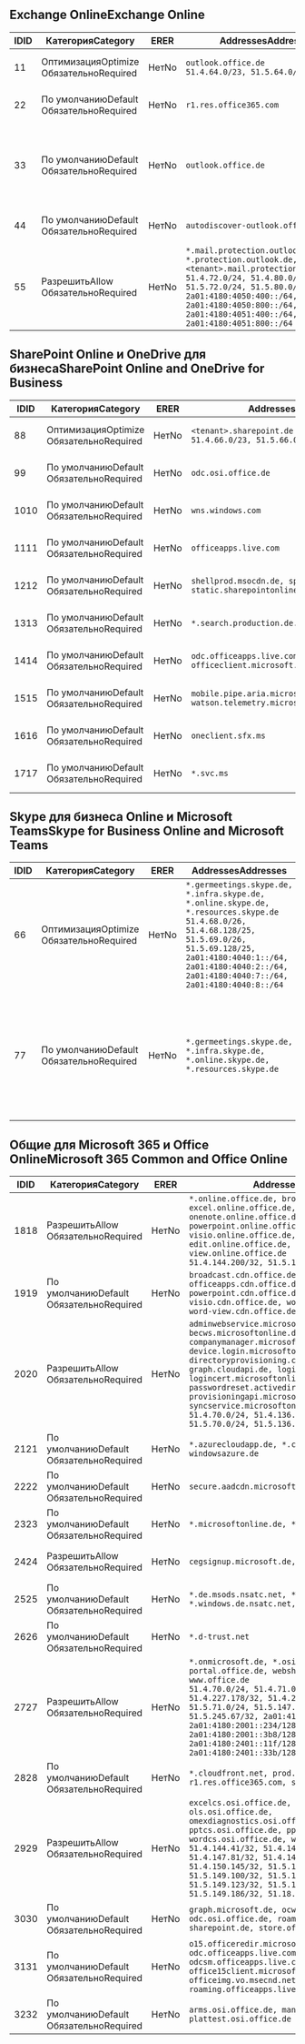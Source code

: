 <!--THIS FILE IS AUTOMATICALLY GENERATED. MANUAL CHANGES WILL BE OVERWRITTEN.-->
<!--Please contact the Office 365 Endpoints team with any questions.-->
<!--Germany endpoints version 2018102900-->
<!--File generated 2018-10-29 14:00:48.2245-->

## <a name="exchange-online"></a><span data-ttu-id="314d6-101">Exchange Online</span><span class="sxs-lookup"><span data-stu-id="314d6-101">Exchange Online</span></span>

<span data-ttu-id="314d6-102">ID</span><span class="sxs-lookup"><span data-stu-id="314d6-102">ID</span></span> | <span data-ttu-id="314d6-103">Категория</span><span class="sxs-lookup"><span data-stu-id="314d6-103">Category</span></span> | <span data-ttu-id="314d6-104">ER</span><span class="sxs-lookup"><span data-stu-id="314d6-104">ER</span></span> | <span data-ttu-id="314d6-105">Addresses</span><span class="sxs-lookup"><span data-stu-id="314d6-105">Addresses</span></span> | <span data-ttu-id="314d6-106">Порты</span><span class="sxs-lookup"><span data-stu-id="314d6-106">Ports</span></span>
-- | -------------------- | -- | ------------------------------------------------------------------------------------------------------------------------------------------------------------------------------------------------------------------------------------------------------------ | -------------------------------
<span data-ttu-id="314d6-107">1</span><span class="sxs-lookup"><span data-stu-id="314d6-107">1</span></span> | <span data-ttu-id="314d6-108">Оптимизация</span><span class="sxs-lookup"><span data-stu-id="314d6-108">Optimize</span></span><BR><span data-ttu-id="314d6-109">Обязательно</span><span class="sxs-lookup"><span data-stu-id="314d6-109">Required</span></span> | <span data-ttu-id="314d6-110">Нет</span><span class="sxs-lookup"><span data-stu-id="314d6-110">No</span></span> | `outlook.office.de`<BR>`51.4.64.0/23, 51.5.64.0/23` | <span data-ttu-id="314d6-111">**TCP:** 443, 80</span><span class="sxs-lookup"><span data-stu-id="314d6-111">**TCP:** 443, 80</span></span>
<span data-ttu-id="314d6-112">2</span><span class="sxs-lookup"><span data-stu-id="314d6-112">2</span></span> | <span data-ttu-id="314d6-113">По умолчанию</span><span class="sxs-lookup"><span data-stu-id="314d6-113">Default</span></span><BR><span data-ttu-id="314d6-114">Обязательно</span><span class="sxs-lookup"><span data-stu-id="314d6-114">Required</span></span> | <span data-ttu-id="314d6-115">Нет</span><span class="sxs-lookup"><span data-stu-id="314d6-115">No</span></span> | `r1.res.office365.com` | <span data-ttu-id="314d6-116">**TCP:** 443, 80</span><span class="sxs-lookup"><span data-stu-id="314d6-116">**TCP:** 443, 80</span></span>
<span data-ttu-id="314d6-117">3</span><span class="sxs-lookup"><span data-stu-id="314d6-117">3</span></span> | <span data-ttu-id="314d6-118">По умолчанию</span><span class="sxs-lookup"><span data-stu-id="314d6-118">Default</span></span><BR><span data-ttu-id="314d6-119">Обязательно</span><span class="sxs-lookup"><span data-stu-id="314d6-119">Required</span></span> | <span data-ttu-id="314d6-120">Нет</span><span class="sxs-lookup"><span data-stu-id="314d6-120">No</span></span> | `outlook.office.de` | <span data-ttu-id="314d6-121">**TCP:** 143, 25, 587, 993, 995</span><span class="sxs-lookup"><span data-stu-id="314d6-121">**TCP:** 143, 25, 587, 993, 995</span></span>
<span data-ttu-id="314d6-122">4</span><span class="sxs-lookup"><span data-stu-id="314d6-122">4</span></span> | <span data-ttu-id="314d6-123">По умолчанию</span><span class="sxs-lookup"><span data-stu-id="314d6-123">Default</span></span><BR><span data-ttu-id="314d6-124">Обязательно</span><span class="sxs-lookup"><span data-stu-id="314d6-124">Required</span></span> | <span data-ttu-id="314d6-125">Нет</span><span class="sxs-lookup"><span data-stu-id="314d6-125">No</span></span> | `autodiscover-outlook.office.de` | <span data-ttu-id="314d6-126">**TCP:** 443, 80</span><span class="sxs-lookup"><span data-stu-id="314d6-126">**TCP:** 443, 80</span></span>
<span data-ttu-id="314d6-127">5</span><span class="sxs-lookup"><span data-stu-id="314d6-127">5</span></span> | <span data-ttu-id="314d6-128">Разрешить</span><span class="sxs-lookup"><span data-stu-id="314d6-128">Allow</span></span><BR><span data-ttu-id="314d6-129">Обязательно</span><span class="sxs-lookup"><span data-stu-id="314d6-129">Required</span></span> | <span data-ttu-id="314d6-130">Нет</span><span class="sxs-lookup"><span data-stu-id="314d6-130">No</span></span> | `*.mail.protection.outlook.de, *.protection.outlook.de, <tenant>.mail.protection.outlook.de`<BR>`51.4.72.0/24, 51.4.80.0/27, 51.5.72.0/24, 51.5.80.0/27, 2a01:4180:4050:400::/64, 2a01:4180:4050:800::/64, 2a01:4180:4051:400::/64, 2a01:4180:4051:800::/64` | <span data-ttu-id="314d6-131">**TCP:** 25, 443</span><span class="sxs-lookup"><span data-stu-id="314d6-131">**TCP:** 25, 443</span></span>

## <a name="sharepoint-online-and-onedrive-for-business"></a><span data-ttu-id="314d6-132">SharePoint Online и OneDrive для бизнеса</span><span class="sxs-lookup"><span data-stu-id="314d6-132">SharePoint Online and OneDrive for Business</span></span>

<span data-ttu-id="314d6-133">ID</span><span class="sxs-lookup"><span data-stu-id="314d6-133">ID</span></span> | <span data-ttu-id="314d6-134">Категория</span><span class="sxs-lookup"><span data-stu-id="314d6-134">Category</span></span> | <span data-ttu-id="314d6-135">ER</span><span class="sxs-lookup"><span data-stu-id="314d6-135">ER</span></span> | <span data-ttu-id="314d6-136">Addresses</span><span class="sxs-lookup"><span data-stu-id="314d6-136">Addresses</span></span> | <span data-ttu-id="314d6-137">Порты</span><span class="sxs-lookup"><span data-stu-id="314d6-137">Ports</span></span>
-- | -------------------- | -- | ------------------------------------------------------------------------------ | ----------------
<span data-ttu-id="314d6-138">8</span><span class="sxs-lookup"><span data-stu-id="314d6-138">8</span></span> | <span data-ttu-id="314d6-139">Оптимизация</span><span class="sxs-lookup"><span data-stu-id="314d6-139">Optimize</span></span><BR><span data-ttu-id="314d6-140">Обязательно</span><span class="sxs-lookup"><span data-stu-id="314d6-140">Required</span></span> | <span data-ttu-id="314d6-141">Нет</span><span class="sxs-lookup"><span data-stu-id="314d6-141">No</span></span> | `<tenant>.sharepoint.de`<BR>`51.4.66.0/23, 51.5.66.0/23` | <span data-ttu-id="314d6-142">**TCP:** 443, 80</span><span class="sxs-lookup"><span data-stu-id="314d6-142">**TCP:** 443, 80</span></span>
<span data-ttu-id="314d6-143">9</span><span class="sxs-lookup"><span data-stu-id="314d6-143">9</span></span> | <span data-ttu-id="314d6-144">По умолчанию</span><span class="sxs-lookup"><span data-stu-id="314d6-144">Default</span></span><BR><span data-ttu-id="314d6-145">Обязательно</span><span class="sxs-lookup"><span data-stu-id="314d6-145">Required</span></span> | <span data-ttu-id="314d6-146">Нет</span><span class="sxs-lookup"><span data-stu-id="314d6-146">No</span></span> | `odc.osi.office.de` | <span data-ttu-id="314d6-147">**TCP:** 443, 80</span><span class="sxs-lookup"><span data-stu-id="314d6-147">**TCP:** 443, 80</span></span>
<span data-ttu-id="314d6-148">10</span><span class="sxs-lookup"><span data-stu-id="314d6-148">10</span></span> | <span data-ttu-id="314d6-149">По умолчанию</span><span class="sxs-lookup"><span data-stu-id="314d6-149">Default</span></span><BR><span data-ttu-id="314d6-150">Обязательно</span><span class="sxs-lookup"><span data-stu-id="314d6-150">Required</span></span> | <span data-ttu-id="314d6-151">Нет</span><span class="sxs-lookup"><span data-stu-id="314d6-151">No</span></span> | `wns.windows.com` | <span data-ttu-id="314d6-152">**TCP:** 443, 80</span><span class="sxs-lookup"><span data-stu-id="314d6-152">**TCP:** 443, 80</span></span>
<span data-ttu-id="314d6-153">11</span><span class="sxs-lookup"><span data-stu-id="314d6-153">11</span></span> | <span data-ttu-id="314d6-154">По умолчанию</span><span class="sxs-lookup"><span data-stu-id="314d6-154">Default</span></span><BR><span data-ttu-id="314d6-155">Обязательно</span><span class="sxs-lookup"><span data-stu-id="314d6-155">Required</span></span> | <span data-ttu-id="314d6-156">Нет</span><span class="sxs-lookup"><span data-stu-id="314d6-156">No</span></span> | `officeapps.live.com` | <span data-ttu-id="314d6-157">**TCP:** 443, 80</span><span class="sxs-lookup"><span data-stu-id="314d6-157">**TCP:** 443, 80</span></span>
<span data-ttu-id="314d6-158">12</span><span class="sxs-lookup"><span data-stu-id="314d6-158">12</span></span> | <span data-ttu-id="314d6-159">По умолчанию</span><span class="sxs-lookup"><span data-stu-id="314d6-159">Default</span></span><BR><span data-ttu-id="314d6-160">Обязательно</span><span class="sxs-lookup"><span data-stu-id="314d6-160">Required</span></span> | <span data-ttu-id="314d6-161">Нет</span><span class="sxs-lookup"><span data-stu-id="314d6-161">No</span></span> | `shellprod.msocdn.de, spoprod-a.akamaihd.net, static.sharepointonline.com` | <span data-ttu-id="314d6-162">**TCP:** 443, 80</span><span class="sxs-lookup"><span data-stu-id="314d6-162">**TCP:** 443, 80</span></span>
<span data-ttu-id="314d6-163">13</span><span class="sxs-lookup"><span data-stu-id="314d6-163">13</span></span> | <span data-ttu-id="314d6-164">По умолчанию</span><span class="sxs-lookup"><span data-stu-id="314d6-164">Default</span></span><BR><span data-ttu-id="314d6-165">Обязательно</span><span class="sxs-lookup"><span data-stu-id="314d6-165">Required</span></span> | <span data-ttu-id="314d6-166">Нет</span><span class="sxs-lookup"><span data-stu-id="314d6-166">No</span></span> | `*.search.production.de.azuretrafficmanager.de` | <span data-ttu-id="314d6-167">**TCP:** 443</span><span class="sxs-lookup"><span data-stu-id="314d6-167">**TCP:** 443</span></span>
<span data-ttu-id="314d6-168">14</span><span class="sxs-lookup"><span data-stu-id="314d6-168">14</span></span> | <span data-ttu-id="314d6-169">По умолчанию</span><span class="sxs-lookup"><span data-stu-id="314d6-169">Default</span></span><BR><span data-ttu-id="314d6-170">Обязательно</span><span class="sxs-lookup"><span data-stu-id="314d6-170">Required</span></span> | <span data-ttu-id="314d6-171">Нет</span><span class="sxs-lookup"><span data-stu-id="314d6-171">No</span></span> | `odc.officeapps.live.com, officeclient.microsoft.com` | <span data-ttu-id="314d6-172">**TCP:** 443, 80</span><span class="sxs-lookup"><span data-stu-id="314d6-172">**TCP:** 443, 80</span></span>
<span data-ttu-id="314d6-173">15</span><span class="sxs-lookup"><span data-stu-id="314d6-173">15</span></span> | <span data-ttu-id="314d6-174">По умолчанию</span><span class="sxs-lookup"><span data-stu-id="314d6-174">Default</span></span><BR><span data-ttu-id="314d6-175">Обязательно</span><span class="sxs-lookup"><span data-stu-id="314d6-175">Required</span></span> | <span data-ttu-id="314d6-176">Нет</span><span class="sxs-lookup"><span data-stu-id="314d6-176">No</span></span> | `mobile.pipe.aria.microsoft.com, ssw.live.com, watson.telemetry.microsoft.com` | <span data-ttu-id="314d6-177">**TCP:** 443, 80</span><span class="sxs-lookup"><span data-stu-id="314d6-177">**TCP:** 443, 80</span></span>
<span data-ttu-id="314d6-178">16</span><span class="sxs-lookup"><span data-stu-id="314d6-178">16</span></span> | <span data-ttu-id="314d6-179">По умолчанию</span><span class="sxs-lookup"><span data-stu-id="314d6-179">Default</span></span><BR><span data-ttu-id="314d6-180">Обязательно</span><span class="sxs-lookup"><span data-stu-id="314d6-180">Required</span></span> | <span data-ttu-id="314d6-181">Нет</span><span class="sxs-lookup"><span data-stu-id="314d6-181">No</span></span> | `oneclient.sfx.ms` | <span data-ttu-id="314d6-182">**TCP:** 443, 80</span><span class="sxs-lookup"><span data-stu-id="314d6-182">**TCP:** 443, 80</span></span>
<span data-ttu-id="314d6-183">17</span><span class="sxs-lookup"><span data-stu-id="314d6-183">17</span></span> | <span data-ttu-id="314d6-184">По умолчанию</span><span class="sxs-lookup"><span data-stu-id="314d6-184">Default</span></span><BR><span data-ttu-id="314d6-185">Обязательно</span><span class="sxs-lookup"><span data-stu-id="314d6-185">Required</span></span> | <span data-ttu-id="314d6-186">Нет</span><span class="sxs-lookup"><span data-stu-id="314d6-186">No</span></span> | `*.svc.ms` | <span data-ttu-id="314d6-187">**TCP:** 443, 80</span><span class="sxs-lookup"><span data-stu-id="314d6-187">**TCP:** 443, 80</span></span>

## <a name="skype-for-business-online-and-microsoft-teams"></a><span data-ttu-id="314d6-188">Skype для бизнеса Online и Microsoft Teams</span><span class="sxs-lookup"><span data-stu-id="314d6-188">Skype for Business Online and Microsoft Teams</span></span>

<span data-ttu-id="314d6-189">ID</span><span class="sxs-lookup"><span data-stu-id="314d6-189">ID</span></span> | <span data-ttu-id="314d6-190">Категория</span><span class="sxs-lookup"><span data-stu-id="314d6-190">Category</span></span> | <span data-ttu-id="314d6-191">ER</span><span class="sxs-lookup"><span data-stu-id="314d6-191">ER</span></span> | <span data-ttu-id="314d6-192">Addresses</span><span class="sxs-lookup"><span data-stu-id="314d6-192">Addresses</span></span> | <span data-ttu-id="314d6-193">Порты</span><span class="sxs-lookup"><span data-stu-id="314d6-193">Ports</span></span>
-- | -------------------- | -- | ----------------------------------------------------------------------------------------------------------------------------------------------------------------------------------------------------------------------------------------------- | --------------------------------------------------
<span data-ttu-id="314d6-194">6</span><span class="sxs-lookup"><span data-stu-id="314d6-194">6</span></span> | <span data-ttu-id="314d6-195">Оптимизация</span><span class="sxs-lookup"><span data-stu-id="314d6-195">Optimize</span></span><BR><span data-ttu-id="314d6-196">Обязательно</span><span class="sxs-lookup"><span data-stu-id="314d6-196">Required</span></span> | <span data-ttu-id="314d6-197">Нет</span><span class="sxs-lookup"><span data-stu-id="314d6-197">No</span></span> | `*.germeetings.skype.de, *.infra.skype.de, *.online.skype.de, *.resources.skype.de`<BR>`51.4.68.0/26, 51.4.68.128/25, 51.5.69.0/26, 51.5.69.128/25, 2a01:4180:4040:1::/64, 2a01:4180:4040:2::/64, 2a01:4180:4040:7::/64, 2a01:4180:4040:8::/64` | <span data-ttu-id="314d6-198">**TCP:** 443, 80</span><span class="sxs-lookup"><span data-stu-id="314d6-198">**TCP:** 443, 80</span></span><BR><span data-ttu-id="314d6-199">**UDP:** 3478</span><span class="sxs-lookup"><span data-stu-id="314d6-199">**UDP:** 3478</span></span>
<span data-ttu-id="314d6-200">7</span><span class="sxs-lookup"><span data-stu-id="314d6-200">7</span></span> | <span data-ttu-id="314d6-201">По умолчанию</span><span class="sxs-lookup"><span data-stu-id="314d6-201">Default</span></span><BR><span data-ttu-id="314d6-202">Обязательно</span><span class="sxs-lookup"><span data-stu-id="314d6-202">Required</span></span> | <span data-ttu-id="314d6-203">Нет</span><span class="sxs-lookup"><span data-stu-id="314d6-203">No</span></span> | `*.germeetings.skype.de, *.infra.skype.de, *.online.skype.de, *.resources.skype.de` | <span data-ttu-id="314d6-204">**TCP:** 5061, 50000–59999</span><span class="sxs-lookup"><span data-stu-id="314d6-204">**TCP:** 5061, 50000-59999</span></span><BR><span data-ttu-id="314d6-205">**UDP:** 50000–59999</span><span class="sxs-lookup"><span data-stu-id="314d6-205">**UDP:** 50000-59999</span></span>

## <a name="microsoft-365-common-and-office-online"></a><span data-ttu-id="314d6-206">Общие для Microsoft 365 и Office Online</span><span class="sxs-lookup"><span data-stu-id="314d6-206">Microsoft 365 Common and Office Online</span></span>

<span data-ttu-id="314d6-207">ID</span><span class="sxs-lookup"><span data-stu-id="314d6-207">ID</span></span> | <span data-ttu-id="314d6-208">Категория</span><span class="sxs-lookup"><span data-stu-id="314d6-208">Category</span></span> | <span data-ttu-id="314d6-209">ER</span><span class="sxs-lookup"><span data-stu-id="314d6-209">ER</span></span> | <span data-ttu-id="314d6-210">Addresses</span><span class="sxs-lookup"><span data-stu-id="314d6-210">Addresses</span></span> | <span data-ttu-id="314d6-211">Порты</span><span class="sxs-lookup"><span data-stu-id="314d6-211">Ports</span></span>
-- | ------------------- | -- | ---------------------------------------------------------------------------------------------------------------------------------------------------------------------------------------------------------------------------------------------------------------------------------------------------------------------------------------------------------------------------------------------------------------------------------------------------------------------------------- | ----------------
<span data-ttu-id="314d6-212">18</span><span class="sxs-lookup"><span data-stu-id="314d6-212">18</span></span> | <span data-ttu-id="314d6-213">Разрешить</span><span class="sxs-lookup"><span data-stu-id="314d6-213">Allow</span></span><BR><span data-ttu-id="314d6-214">Обязательно</span><span class="sxs-lookup"><span data-stu-id="314d6-214">Required</span></span> | <span data-ttu-id="314d6-215">Нет</span><span class="sxs-lookup"><span data-stu-id="314d6-215">No</span></span> | `*.online.office.de, broadcast.online.office.de, excel.online.office.de, onenote.online.office.de, powerpoint.online.office.de, visio.online.office.de, word-edit.online.office.de, word-view.online.office.de`<BR>`51.4.144.200/32, 51.5.149.3/32, 51.18.16.0/23` | <span data-ttu-id="314d6-216">**TCP:** 443</span><span class="sxs-lookup"><span data-stu-id="314d6-216">**TCP:** 443</span></span>
<span data-ttu-id="314d6-217">19</span><span class="sxs-lookup"><span data-stu-id="314d6-217">19</span></span> | <span data-ttu-id="314d6-218">По умолчанию</span><span class="sxs-lookup"><span data-stu-id="314d6-218">Default</span></span><BR><span data-ttu-id="314d6-219">Обязательно</span><span class="sxs-lookup"><span data-stu-id="314d6-219">Required</span></span> | <span data-ttu-id="314d6-220">Нет</span><span class="sxs-lookup"><span data-stu-id="314d6-220">No</span></span> | `broadcast.cdn.office.de, excel.cdn.office.de, officeapps.cdn.office.de, onenote.cdn.office.de, powerpoint.cdn.office.de, view.cdn.office.de, visio.cdn.office.de, word-edit.cdn.office.de, word-view.cdn.office.de` | <span data-ttu-id="314d6-221">**TCP:** 443</span><span class="sxs-lookup"><span data-stu-id="314d6-221">**TCP:** 443</span></span>
<span data-ttu-id="314d6-222">20</span><span class="sxs-lookup"><span data-stu-id="314d6-222">20</span></span> | <span data-ttu-id="314d6-223">Разрешить</span><span class="sxs-lookup"><span data-stu-id="314d6-223">Allow</span></span><BR><span data-ttu-id="314d6-224">Обязательно</span><span class="sxs-lookup"><span data-stu-id="314d6-224">Required</span></span> | <span data-ttu-id="314d6-225">Нет</span><span class="sxs-lookup"><span data-stu-id="314d6-225">No</span></span> | `adminwebservice.microsoftonline.de, becws.microsoftonline.de, companymanager.microsoftonline.de, device.login.microsoftonline.de, directoryprovisioning.cloudapi.de, graph.cloudapi.de, login.microsoftonline.de, logincert.microsoftonline.de, pas.cloudapi.de, passwordreset.activedirectory.microsoftazure.de, provisioningapi.microsoftonline.de, syncservice.microsoftonline.de`<BR>`51.4.70.0/24, 51.4.136.0/24, 51.4.144.0/24, 51.5.70.0/24, 51.5.136.0/24, 51.5.144.0/24` | <span data-ttu-id="314d6-226">**TCP:** 443, 80</span><span class="sxs-lookup"><span data-stu-id="314d6-226">**TCP:** 443, 80</span></span>
<span data-ttu-id="314d6-227">21</span><span class="sxs-lookup"><span data-stu-id="314d6-227">21</span></span> | <span data-ttu-id="314d6-228">По умолчанию</span><span class="sxs-lookup"><span data-stu-id="314d6-228">Default</span></span><BR><span data-ttu-id="314d6-229">Обязательно</span><span class="sxs-lookup"><span data-stu-id="314d6-229">Required</span></span> | <span data-ttu-id="314d6-230">Нет</span><span class="sxs-lookup"><span data-stu-id="314d6-230">No</span></span> | `*.azurecloudapp.de, *.cloudapi.de, *.windows.de, windowsazure.de` | <span data-ttu-id="314d6-231">**TCP:** 443, 80</span><span class="sxs-lookup"><span data-stu-id="314d6-231">**TCP:** 443, 80</span></span>
<span data-ttu-id="314d6-232">22</span><span class="sxs-lookup"><span data-stu-id="314d6-232">22</span></span> | <span data-ttu-id="314d6-233">По умолчанию</span><span class="sxs-lookup"><span data-stu-id="314d6-233">Default</span></span><BR><span data-ttu-id="314d6-234">Обязательно</span><span class="sxs-lookup"><span data-stu-id="314d6-234">Required</span></span> | <span data-ttu-id="314d6-235">Нет</span><span class="sxs-lookup"><span data-stu-id="314d6-235">No</span></span> | `secure.aadcdn.microsoftonline-p.com` | <span data-ttu-id="314d6-236">**TCP:** 443, 80</span><span class="sxs-lookup"><span data-stu-id="314d6-236">**TCP:** 443, 80</span></span>
<span data-ttu-id="314d6-237">23</span><span class="sxs-lookup"><span data-stu-id="314d6-237">23</span></span> | <span data-ttu-id="314d6-238">По умолчанию</span><span class="sxs-lookup"><span data-stu-id="314d6-238">Default</span></span><BR><span data-ttu-id="314d6-239">Обязательно</span><span class="sxs-lookup"><span data-stu-id="314d6-239">Required</span></span> | <span data-ttu-id="314d6-240">Нет</span><span class="sxs-lookup"><span data-stu-id="314d6-240">No</span></span> | `*.microsoftonline.de, *.windows.net` | <span data-ttu-id="314d6-241">**TCP:** 443, 80</span><span class="sxs-lookup"><span data-stu-id="314d6-241">**TCP:** 443, 80</span></span>
<span data-ttu-id="314d6-242">24</span><span class="sxs-lookup"><span data-stu-id="314d6-242">24</span></span> | <span data-ttu-id="314d6-243">Разрешить</span><span class="sxs-lookup"><span data-stu-id="314d6-243">Allow</span></span><BR><span data-ttu-id="314d6-244">Обязательно</span><span class="sxs-lookup"><span data-stu-id="314d6-244">Required</span></span> | <span data-ttu-id="314d6-245">Нет</span><span class="sxs-lookup"><span data-stu-id="314d6-245">No</span></span> | `cegsignup.microsoft.de, negsignup.microsoft.de` | <span data-ttu-id="314d6-246">**TCP:** 443, 80</span><span class="sxs-lookup"><span data-stu-id="314d6-246">**TCP:** 443, 80</span></span>
<span data-ttu-id="314d6-247">25</span><span class="sxs-lookup"><span data-stu-id="314d6-247">25</span></span> | <span data-ttu-id="314d6-248">По умолчанию</span><span class="sxs-lookup"><span data-stu-id="314d6-248">Default</span></span><BR><span data-ttu-id="314d6-249">Обязательно</span><span class="sxs-lookup"><span data-stu-id="314d6-249">Required</span></span> | <span data-ttu-id="314d6-250">Нет</span><span class="sxs-lookup"><span data-stu-id="314d6-250">No</span></span> | `*.de.msods.nsatc.net, *.office.de.akadns.net, *.windows.de.nsatc.net, officehome.msocdn.de` | <span data-ttu-id="314d6-251">**TCP:** 443, 80</span><span class="sxs-lookup"><span data-stu-id="314d6-251">**TCP:** 443, 80</span></span>
<span data-ttu-id="314d6-252">26</span><span class="sxs-lookup"><span data-stu-id="314d6-252">26</span></span> | <span data-ttu-id="314d6-253">По умолчанию</span><span class="sxs-lookup"><span data-stu-id="314d6-253">Default</span></span><BR><span data-ttu-id="314d6-254">Обязательно</span><span class="sxs-lookup"><span data-stu-id="314d6-254">Required</span></span> | <span data-ttu-id="314d6-255">Нет</span><span class="sxs-lookup"><span data-stu-id="314d6-255">No</span></span> | `*.d-trust.net` | <span data-ttu-id="314d6-256">**TCP:** 443, 80</span><span class="sxs-lookup"><span data-stu-id="314d6-256">**TCP:** 443, 80</span></span>
<span data-ttu-id="314d6-257">27</span><span class="sxs-lookup"><span data-stu-id="314d6-257">27</span></span> | <span data-ttu-id="314d6-258">Разрешить</span><span class="sxs-lookup"><span data-stu-id="314d6-258">Allow</span></span><BR><span data-ttu-id="314d6-259">Обязательно</span><span class="sxs-lookup"><span data-stu-id="314d6-259">Required</span></span> | <span data-ttu-id="314d6-260">Нет</span><span class="sxs-lookup"><span data-stu-id="314d6-260">No</span></span> | `*.onmicrosoft.de, *.osi.office.de, office.de, portal.office.de, webshell.suite.office.de, www.office.de`<BR>`51.4.70.0/24, 51.4.71.0/24, 51.4.226.115/32, 51.4.227.178/32, 51.4.230.178/32, 51.5.70.0/24, 51.5.71.0/24, 51.5.147.48/32, 51.5.242.163/32, 51.5.245.67/32, 2a01:4180:2001::92/128, 2a01:4180:2001::234/128, 2a01:4180:2001::3b8/128, 2a01:4180:2401::11f/128, 2a01:4180:2401::33b/128, 2a01:4180:2401::55b/128` | <span data-ttu-id="314d6-261">**TCP:** 443, 80</span><span class="sxs-lookup"><span data-stu-id="314d6-261">**TCP:** 443, 80</span></span>
<span data-ttu-id="314d6-262">28</span><span class="sxs-lookup"><span data-stu-id="314d6-262">28</span></span> | <span data-ttu-id="314d6-263">По умолчанию</span><span class="sxs-lookup"><span data-stu-id="314d6-263">Default</span></span><BR><span data-ttu-id="314d6-264">Обязательно</span><span class="sxs-lookup"><span data-stu-id="314d6-264">Required</span></span> | <span data-ttu-id="314d6-265">Нет</span><span class="sxs-lookup"><span data-stu-id="314d6-265">No</span></span> | `*.cloudfront.net, prod.msocdn.de, r1.res.office365.com, shellprod.msocdn.de` | <span data-ttu-id="314d6-266">**TCP:** 443, 80</span><span class="sxs-lookup"><span data-stu-id="314d6-266">**TCP:** 443, 80</span></span>
<span data-ttu-id="314d6-267">29</span><span class="sxs-lookup"><span data-stu-id="314d6-267">29</span></span> | <span data-ttu-id="314d6-268">Разрешить</span><span class="sxs-lookup"><span data-stu-id="314d6-268">Allow</span></span><BR><span data-ttu-id="314d6-269">Обязательно</span><span class="sxs-lookup"><span data-stu-id="314d6-269">Required</span></span> | <span data-ttu-id="314d6-270">Нет</span><span class="sxs-lookup"><span data-stu-id="314d6-270">No</span></span> | `excelcs.osi.office.de, excelps.osi.office.de, ols.osi.office.de, omexdiagnostics.osi.office.de, pptcs.osi.office.de, pptps.osi.office.de, wordcs.osi.office.de, wordps.osi.office.de`<BR>`51.4.144.41/32, 51.4.144.174/32, 51.4.145.38/32, 51.4.147.81/32, 51.4.147.233/32, 51.4.148.12/32, 51.4.150.145/32, 51.5.147.242/32, 51.5.149.100/32, 51.5.149.119/32, 51.5.149.123/32, 51.5.149.180/32, 51.5.149.186/32, 51.18.0.0/21` | <span data-ttu-id="314d6-271">**TCP:** 443, 80</span><span class="sxs-lookup"><span data-stu-id="314d6-271">**TCP:** 443, 80</span></span>
<span data-ttu-id="314d6-272">30</span><span class="sxs-lookup"><span data-stu-id="314d6-272">30</span></span> | <span data-ttu-id="314d6-273">По умолчанию</span><span class="sxs-lookup"><span data-stu-id="314d6-273">Default</span></span><BR><span data-ttu-id="314d6-274">Обязательно</span><span class="sxs-lookup"><span data-stu-id="314d6-274">Required</span></span> | <span data-ttu-id="314d6-275">Нет</span><span class="sxs-lookup"><span data-stu-id="314d6-275">No</span></span> | `graph.microsoft.de, ocws.osi.office.de, odc.osi.office.de, roaming.osi.office.de, sharepoint.de, store.office.de` | <span data-ttu-id="314d6-276">**TCP:** 443, 80</span><span class="sxs-lookup"><span data-stu-id="314d6-276">**TCP:** 443, 80</span></span>
<span data-ttu-id="314d6-277">31</span><span class="sxs-lookup"><span data-stu-id="314d6-277">31</span></span> | <span data-ttu-id="314d6-278">По умолчанию</span><span class="sxs-lookup"><span data-stu-id="314d6-278">Default</span></span><BR><span data-ttu-id="314d6-279">Обязательно</span><span class="sxs-lookup"><span data-stu-id="314d6-279">Required</span></span> | <span data-ttu-id="314d6-280">Нет</span><span class="sxs-lookup"><span data-stu-id="314d6-280">No</span></span> | `o15.officeredir.microsoft.com, odc.officeapps.live.com, odcsm.officeapps.live.com, office.microsoft.com, office15client.microsoft.com, officeimg.vo.msecnd.net, roaming.officeapps.live.com` | <span data-ttu-id="314d6-281">**TCP:** 443, 80</span><span class="sxs-lookup"><span data-stu-id="314d6-281">**TCP:** 443, 80</span></span>
<span data-ttu-id="314d6-282">32</span><span class="sxs-lookup"><span data-stu-id="314d6-282">32</span></span> | <span data-ttu-id="314d6-283">По умолчанию</span><span class="sxs-lookup"><span data-stu-id="314d6-283">Default</span></span><BR><span data-ttu-id="314d6-284">Обязательно</span><span class="sxs-lookup"><span data-stu-id="314d6-284">Required</span></span> | <span data-ttu-id="314d6-285">Нет</span><span class="sxs-lookup"><span data-stu-id="314d6-285">No</span></span> | `arms.osi.office.de, manage.osi.office.de, plattest.osi.office.de` | <span data-ttu-id="314d6-286">**TCP:** 443, 80</span><span class="sxs-lookup"><span data-stu-id="314d6-286">**TCP:** 443, 80</span></span>
